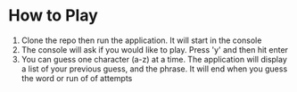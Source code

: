 
# How to Play
1. Clone the repo then run the application. It will start in the console
2. The console will ask if you would like to play. Press 'y' and then hit enter
3. You can guess one character (a-z) at a time. The application will display a list of your previous guess, and the phrase. It will end when you guess the word or run of of attempts


